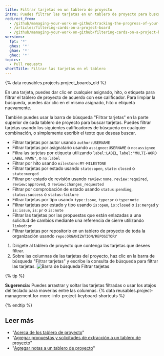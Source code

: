 ```yaml
---
title: Filtrar tarjetas en un tablero de proyecto
intro: Puedes filtrar las tarjetas en un tablero de proyecto para buscar tarjetas específicas o ver un subconjunto de tarjetas.
redirect_from:
  - /github/managing-your-work-on-github/tracking-the-progress-of-your-work-with-project-boards/filtering-cards-on-a-project-board
  - /articles/filtering-cards-on-a-project-board
  - /github/managing-your-work-on-github/filtering-cards-on-a-project-board
versions:
  fpt: '*'
  ghes: '*'
  ghae: '*'
  ghec: '*'
topics:
  - Pull requests
shortTitle: Filtrar las tarjetas en el tablero
---
```


{% data reusables.projects.project_boards_old %}

En una tarjeta, puedes dar clic en cualquier asignado, hito, o etiqueta para filtrar el tablero de proyecto de acuerdo con ese calificador. Para limpiar la búsqueda, puedes dar clic en el mismo asignado, hito o etiqueta nuevamente.

También puedes usar la barra de búsqueda "Filtrar tarjetas" en la parte superior de cada tablero de proyecto para buscar tarjetas. Puedes filtrar tarjetas usando los siguientes calificadores de búsqueda en cualquier combinación, o simplemente escribir el texto que deseas buscar.

- Filtrar tarjetas por autor usando `author:USERNAME`
- Filtrar tarjetas por asignatario usando `assignee:USERNAME` o `no:assignee`
- Filtra las tarjetas por etiqueta utilizando `label:LABEL`, `label:"MULTI-WORD LABEL NAME"`, o `no:label`
- Filtrar por hito usando `milestone:MY-MILESTONE`
- Filtrar tarjetas por estado usando `state:open`, `state:closed` o `state:merged`
- Filtrar por estado de revisión usando `review:none`, `review:required`, `review:approved`, o `review:changes_requested`
- Filtrar por comprobación de estado usando `status:pending`, `status:success` o `status:failure`
- Filtrar tarjetas por tipo usando `type:issue`, `type:pr` o `type:note`
- Filtrar tarjetas por estado y tipo usando `is:open`, `is:closed` o `is:merged` y `is:issue`, `is:pr` o `is:note`
- Filtrar las tarjetas por las propuestas que están enlazadas a una solicitud de cambios mediante una referencia de cierre utilizando `linked:pr`
- Filtrar tarjetas por repositorio en un tablero de proyecto de toda la organización usando `repo:ORGANIZATION/REPOSITORY`

1. Dirígete al tablero de proyecto que contenga las tarjetas que desees filtrar.
2. Sobre las columnas de las tarjetas del proyecto, haz clic en la barra de búsqueda "Filtrar tarjetas" y escribe la consulta de búsqueda para filtrar las tarjetas. ![Barra de búsqueda Filtrar tarjetas](/assets/images/help/projects/filter-card-search-bar.png)

{% tip %}

**Sugerencia:** Puedes arrastrar y soltar las tarjetas filtradas o usar los atajos del teclado para moverlas entre las columnas. {% data reusables.project-management.for-more-info-project-keyboard-shortcuts %}

{% endtip %}

## Leer más

- "[Acerca de los tablero de proyecto](/articles/about-project-boards)"
- "[Agregar propuestas y solicitudes de extracción a un tablero de proyecto](/articles/adding-issues-and-pull-requests-to-a-project-board)"
- "[Agregar notas a un tablero de proyecto](/articles/adding-notes-to-a-project-board)"

